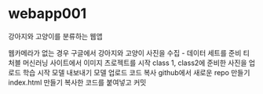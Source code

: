 # webapp001
강아지와 고양이를 분류하는 웹앱

웹카메라가 없는 경우 구글에서 강아지와 고양이 사진을 수집 - 데이터 세트를 준비
티처블 머신러닝 사이트에서 이미지 츠로젝트를 시작
class 1, class2에 준비한 사진을 업로드
학습 시작
모델 내보내기
모델 업로드
코드 복사
github에서 새로운 repo 만들기
index.html 만들기
복사한 코드를 붙여넣고
커밋
